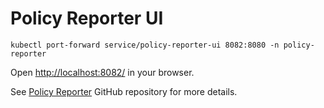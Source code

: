 # Policy Reporter UI

```shell
kubectl port-forward service/policy-reporter-ui 8082:8080 -n policy-reporter
```

Open <http://localhost:8082/> in your browser.

See [Policy Reporter](https://github.com/kyverno/policy-reporter) GitHub repository for more details.
